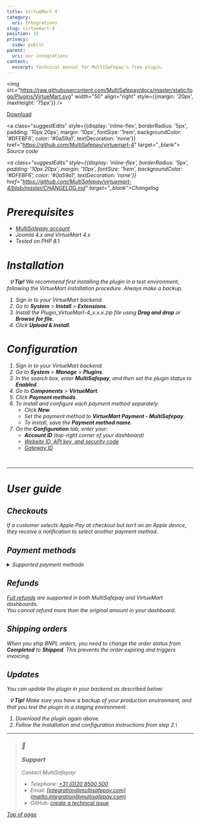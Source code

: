 ```yaml
---
title: VirtueMart 4
category:
  uri: Integrations
slug: virtuemart-4
position: 15
privacy:
  view: public
parent:
  uri: our-integrations
content:
  excerpt: Technical manual for MultiSafepay's free plugin.
---
```

<img src="https://raw.githubusercontent.com/MultiSafepay/docs/master/static/logo/Plugins/VirtueMart.svg" width="50" align="right" style={{margin: '20px', maxHeight: '75px'}} />

<div style={{display: 'flex', flexWrap: 'wrap'}}>
  <a class="suggestEdits" style={{display: 'inline-flex', borderRadius: '5px', padding: '10px 20px', margin: '10px', fontSize: '1rem', backgroundColor: '#006ba1', color: '#ffffff', textDecoration: 'none'}} href="https://github.com/MultiSafepay/virtuemart-4/releases/download/2.0.2/Plugin_VirtueMart-4_2.0.2.zip" target="_self"><span>Download</span><i class="icon icon-download" style={{marginLeft: '0.6em'}}> </i></a>

  <a class="suggestEdits" style={{display: 'inline-flex', borderRadius: '5px', padding: '10px 20px', margin: '10px', fontSize: '1rem', backgroundColor: '#DFEBF6', color: '#0a59a1', textDecoration: 'none'}} href="https://github.com/MultiSafepay/virtuemart-4" target="_blank"><i class="icon-external-link" /> <span>Source code</span></a>

  <a class="suggestEdits" style={{display: 'inline-flex', borderRadius: '5px', padding: '10px 20px', margin: '10px', fontSize: '1rem', backgroundColor: '#DFEBF6', color: '#0a59a1', textDecoration: 'none'}} href="https://github.com/MultiSafepay/virtuemart-4/blob/master/CHANGELOG.md" target="_blank"><span>Changelog</span></a>
</div>

# Prerequisites

* [MultiSafepay account](/docs/getting-started-guide/)
* Joomla 4.x and VirtueMart 4.x
* Tested on PHP 8.1

# Installation

  **💡 Tip!** We recommend first installing the plugin in a test environment, following the VirtueMart installation procedure. Always make a backup.

1. Sign in to your VirtueMart <Glossary>backend</Glossary>.
2. Go to **System** > **Install** > **Extensions**.
3. Install the Plugin\_VirtueMart-4\_x.x.x.zip file using **Drag and drop** or **Browse for file**.
4. Click **Upload & install**.

# Configuration

1. Sign in to your VirtueMart backend.
2. Go to **System** > **Manage** > **Plugins**.
3. In the search box, enter **MultiSafepay**, and then set the plugin status to **Enabled**.
4. Go to **Components** > **VirtueMart**.
5. Click **Payment methods**.
6. To install and configure each payment method separately:
   * Click **New**.
   * Set the payment method to **VirtueMart Payment - MultiSafepay**.
   * To install, save the **Payment method name**.
7. On the **Configuration** tab, enter your:
   * **Account ID** (top-right corner of your dashboard)
   * [Website ID, API key, and security code](/docs/sites#site-id-api-key-and-security-code)
   * [Gateway ID](/reference/gateway-ids/)

<br />

***

# User guide

## Checkouts

If a customer selects Apple Pay at checkout but isn't on an Apple device, they receive a notification to select another payment method.

## Payment methods

<details id="supported-payment-methods">
  <summary>Supported payment methods</summary>

  <br />

  * Cards: [All](/docs/card-payments/)
  * Banking methods: All
  * Wallets: All
  * Prepaid cards:
    * Beauty and Wellness gift card
    * <a href="https://www.cadeaubon.nl/cadeaubonnen/nederlandse-boekenbon" target="_blank">Boekenbon</a> <i class="fa fa-external-link" style={{fontSize:'12px',color:'#8b929e'}} />
    * [Edenred](/docs/edenred/)
    * <a href="https://www.fashioncheque.com/nl" target="_blank">Fashioncheque</a> <i class="fa fa-external-link" style={{fontSize:'12px',color:'#8b929e'}} />
    * <a href="https://www.fashion-giftcard.nl" target="_blank">Fashion gift card</a> <i class="fa fa-external-link" style={{fontSize:'12px',color:'#8b929e'}} />
    * Fietsenbon
    * <a href="https://www.gezondheidsbon.nl/mhome" target="_blank">Gezondheidsbon</a> <i class="fa fa-external-link" style={{fontSize:'12px',color:'#8b929e'}} />
    * <a href="https://www.nationale-tuinbon.nl" target="_blank">Nationale tuinbon</a> <i class="fa fa-external-link" style={{fontSize:'12px',color:'#8b929e'}} />
    * <a href="https://www.parfumcadeaukaart.nl" target="_blank">Parfumcadeaukaart</a> <i class="fa fa-external-link" style={{fontSize:'12px',color:'#8b929e'}} />
    * [Paysafecard](/docs/paysafecard/)
    * <a href="https://www.podiumcadeaukaart.nl" target="_blank">Podium</a> <i class="fa fa-external-link" style={{fontSize:'12px',color:'#8b929e'}} />
    * [Postepay](/docs/card-payments/)
    * <a href="https://www.sportenfitcadeau.nl" target="_blank">Sport en Fit</a> <i class="fa fa-external-link" style={{fontSize:'12px',color:'#8b929e'}} />
    * [Sodexo](/docs/sodexo/)
    * <a href="https://www.vvvcadeaukaarten.nl" target="_blank">VVV gift card</a> <i class="fa fa-external-link" style={{fontSize:'12px',color:'#8b929e'}} />
    * <a href="https://www.webshopgiftcard.nl" target="_blank">Webshop gift card</a> <i class="fa fa-external-link" style={{fontSize:'12px',color:'#8b929e'}} />
    * <a href="https://www.wellnessgiftcard.nl" target="_blank">Wellness gift card</a> <i class="fa fa-external-link" style={{fontSize:'12px',color:'#8b929e'}} />
    * Wijncadeau
    * <a href="https://www.winkelcheque.nl" target="_blank">Winkelcheque</a> <i class="fa fa-external-link" style={{fontSize:'12px',color:'#8b929e'}} />
    * <a href="https://www.yourgift.nl/" target="_blank">Yourgift</a> <i class="fa fa-external-link" style={{fontSize:'12px',color:'#8b929e'}} />
</details>

## Refunds

[Full refunds](/docs/refund-payments/) are supported in both MultiSafepay and VirtueMart dashboards.\
You cannot refund more than the original amount in your dashboard.

## Shipping orders

When you ship <Glossary>BNPL</Glossary> orders, you need to change the <Glossary>order status</Glossary> from **Completed** to **Shipped**. This prevents the order expiring and triggers invoicing.

## Updates

You can update the plugin in your backend as described below:

  **💡 Tip!** Make sure you have a backup of your production environment, and that you test the plugin in a staging environment.

1. Download the plugin again above.
2. Follow the Installation and configuration instructions from step 2.\ <br />

***

<blockquote class="callout callout_info">
  <h3 class="callout-heading false">
    <span class="callout-icon">💬</span>
    <p>Support</p>
  </h3>

  <p>Contact MultiSafepay:</p>

  <ul>
    <li>Telephone: <a href="tel:+310208500500">+31 (0)20 8500 500</a></li>
    <li>Email: <a href="mailto:integration@multisafepay.com">[integration@multisafepay.com](mailto:integration@multisafepay.com)</a></li>
    <li>GitHub: <a href="https://github.com/MultiSafepay/virtuemart-4/issues" target="_blank"> create a technical issue</a></li>
  </ul>
</blockquote>

[Top of page](#)
